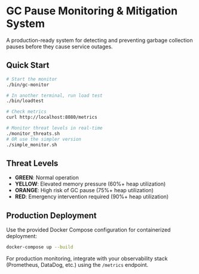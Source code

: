 # GC Pause Monitoring & Mitigation System

A production-ready system for detecting and preventing garbage collection pauses before they cause service outages.

## Quick Start

```bash
# Start the monitor
./bin/gc-monitor

# In another terminal, run load test
./bin/loadtest

# Check metrics
curl http://localhost:8080/metrics

# Monitor threat levels in real-time
./monitor_threats.sh
# OR use the simpler version
./simple_monitor.sh
```

## Threat Levels

- **GREEN**: Normal operation
- **YELLOW**: Elevated memory pressure (60%+ heap utilization)
- **ORANGE**: High risk of GC pause (75%+ heap utilization)
- **RED**: Emergency intervention required (90%+ heap utilization)

## Production Deployment

Use the provided Docker Compose configuration for containerized deployment:

```bash
docker-compose up --build
```

For production monitoring, integrate with your observability stack (Prometheus, DataDog, etc.) using the `/metrics` endpoint.
